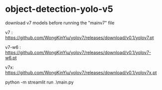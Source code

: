 # object-detection-yolo-v5

download v7 models before running the "mainv7" file

v7 : https://github.com/WongKinYiu/yolov7/releases/download/v0.1/yolov7.pt

v7-w6 : https://github.com/WongKinYiu/yolov7/releases/download/v0.1/yolov7-w6.pt

v7x: https://github.com/WongKinYiu/yolov7/releases/download/v0.1/yolov7x.pt










python -m streamlit run .\main.py
